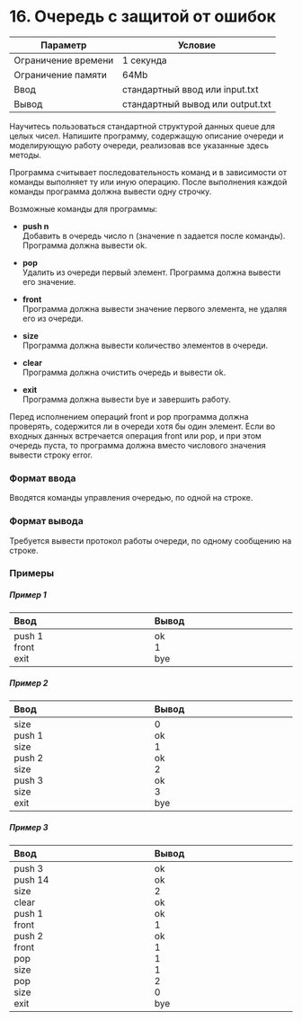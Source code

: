 # 16. Очередь с защитой от ошибок

| Параметр            | Условие                          |
|---------------------|----------------------------------|
| Ограничение времени | 1 секунда                        |
| Ограничение памяти  | 64Mb                             |
| Ввод                | стандартный ввод или input.txt   |
| Вывод               | стандартный вывод или output.txt |

Научитесь пользоваться стандартной структурой данных queue для целых чисел. Напишите программу, содержащую описание
очереди и моделирующую работу очереди, реализовав все указанные здесь методы.

Программа считывает последовательность команд и в зависимости от команды выполняет ту или иную операцию. После
выполнения каждой команды программа должна вывести одну строчку.

Возможные команды для программы:

- **push n**  
Добавить в очередь число n (значение n задается после команды). Программа должна вывести ok.
  
- **pop**  
Удалить из очереди первый элемент. Программа должна вывести его значение.

- **front**  
Программа должна вывести значение первого элемента, не удаляя его из очереди.

- **size**  
Программа должна вывести количество элементов в очереди.

- **clear**  
Программа должна очистить очередь и вывести ok.

- **exit**  
Программа должна вывести bye и завершить работу.

Перед исполнением операций front и pop программа должна проверять, содержится ли в очереди хотя бы один элемент. Если во
входных данных встречается операция front или pop, и при этом очередь пуста, то программа должна вместо числового
значения вывести строку error.

### Формат ввода

Вводятся команды управления очередью, по одной на строке.

### Формат вывода

Требуется вывести протокол работы очереди, по одному сообщению на строке.

### Примеры

##### Пример 1
<table>
    <thead>
        <tr>
            <th style="width: 300px; text-align: left">Ввод</th>
            <th style="width: 300px; text-align: left">Вывод</th>
        </tr>
    </thead>
    <tr>
        <td>
            push 1<br>
            front<br>
            exit<br>
        </td>
        <td>
            ok<br>
            1<br>
            bye
        </td>
    </tr>
</table>

##### Пример 2
<table>
    <thead>
        <tr>
            <th style="width: 300px; text-align: left">Ввод</th>
            <th style="width: 300px; text-align: left">Вывод</th>
        </tr>
    </thead>
    <tr>
        <td>
            size<br>
            push 1<br>
            size<br>
            push 2<br>
            size<br>
            push 3<br>
            size<br>
            exit<br>
        </td>
        <td>
            0<br>
            ok<br>
            1<br>
            ok<br>
            2<br>
            ok<br>
            3<br>
            bye<br>
        </td>
    </tr>
</table>

##### Пример 3
<table>
    <thead>
        <tr>
            <th style="width: 300px; text-align: left">Ввод</th>
            <th style="width: 300px; text-align: left">Вывод</th>
        </tr>
    </thead>
    <tr>
        <td>
            push 3<br>
            push 14<br>
            size<br>
            clear<br>
            push 1<br>
            front<br>
            push 2<br>
            front<br>
            pop<br>
            size<br>
            pop<br>
            size<br>
            exit<br>
        </td>
        <td>
            ok<br>
            ok<br>
            2<br>
            ok<br>
            ok<br>
            1<br>
            ok<br>
            1<br>
            1<br>
            1<br>
            2<br>
            0<br>
            bye<br>
        </td>
    </tr>
</table>